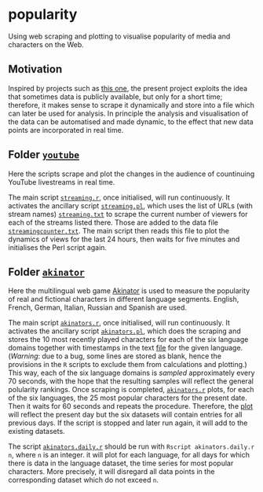 # popularity
Using web scraping and plotting to visualise popularity of media and characters on the Web.

## Motivation
Inspired by projects such as [this one](https://github.com/alexei-kouprianov/youtube_tracker), the present project exploits the idea that sometimes data is publicly available, but only for a short time; therefore, it makes sense to scrape it dynamically and store into a file which can later be used for analysis. In principle the analysis and visualisation of the data can be automatised and made dynamic, to the effect that new data points are incorporated in real time.

## Folder [`youtube`](youtube)
Here the scripts scrape and plot the changes in the audience of countinuing YouTube livestreams in real time.

The main script [`streaming.r`](youtube/scripts/streaming.r), once initialised, will run continuously. It activates the ancillary script [`streaming.pl`](youtube/scripts/streaming.pl), which uses the list of URLs (with stream names) [`streaming.txt`](youtube/data/streaming.txt) to scrape the current number of viewers for each of the streams listed there. Those are added to the data file [`streamingcounter.txt`](youtube/data/streamingcounter.txt). The main script then reads this file to plot the dynamics of views for the last 24 hours, then waits for five minutes and initialises the Perl script again.

## Folder [`akinator`](akinator)
Here the multilingual web game [Akinator](https://akinator.com) is used to measure the popularity of real and fictional characters in different language segments. English, French, German, Italian, Russian and Spanish are used.

The main script [`akinators.r`](akinator/scripts/akinators.r), once initialised, will run continuously. It activates the ancillary script [`akinators.pl`](akinator/scripts/akinators.pl), which does the scraping and stores the 10 most recently played characters for each of the six language domains together with timestamps in the text [file](akinator/data) for the given language. (*Warning*: due to a bug, some lines are stored as blank, hence the provisions in the `R` scripts to exclude them from calculations and plotting.) This way, each of the six language domains is *sampled* approximately every 70 seconds, with the hope that the resulting samples will reflect the general polularity rankings. Once scraping is completed, [`akinators.r`](akinator/scripts/akinators.r) plots, for each of the six languages, the 25 most popular characters for the present date. Then it waits for 60 seconds and repeats the procedure. Therefore, the [plot](akinator/plots/akinators.2022-02-02.png) will reflect the present day but the six datasets will contain entries for all previous days. If the script is stopped and later run again, it will add to the existing datasets.

The script [`akinators.daily.r`](akinator/scripts/akinators.daily.r) should be run with `Rscript akinators.daily.r n`, where `n` is an integer. it will plot for each language, for all days for which there is data in the language dataset, the time series for most popular characters. More precisely, it will disregard all data points in the corresponding dataset which do not exceed `n`.
